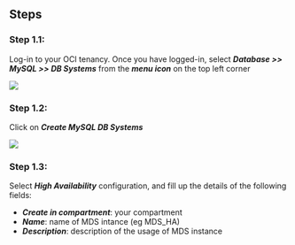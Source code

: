 
## Steps

### **Step 1.1:**
  Log-in to your OCI tenancy. Once you have logged-in, select _**Database >> MySQL >> DB Systems**_ from the _**menu icon**_ on the top left corner
  
![](./images/bas-1.png)

### **Step 1.2:**
 Click on _**Create MySQL DB Systems**_

![](./images/bas-2.png)

### **Step 1.3:** 
 Select _**High Availability**_ configuration, and fill up the details of the following fields:
 * _**Create in compartment**_: your compartment
 * _**Name**_: name of MDS intance (eg MDS_HA)
 * _**Description**_: description of the usage of MDS instance
